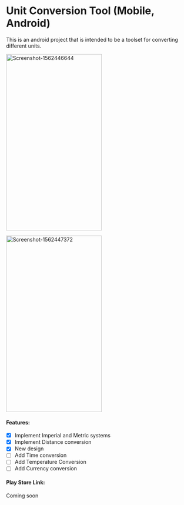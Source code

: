 # Unit Conversion Tool (Mobile, Android)

This is an android project that is intended to be a toolset for converting different units.

<a href="https://ibb.co/jJtxMTX"><img src="https://i.ibb.co/z6dLRrv/Screenshot-1562446644.png" alt="Screenshot-1562446644" border="0" height="480" width="260" /></a>

<a href="https://ibb.co/4dcmm3V"><img src="https://i.ibb.co/fvb11Lx/Screenshot-1562447372.png" alt="Screenshot-1562447372" border="0" height="480" width="260" /></a>

#### Features:

- [x] Implement Imperial and Metric systems
- [x] Implement Distance conversion
- [x] New design
- [ ] Add Time conversion
- [ ] Add Temperature Conversion
- [ ] Add Currency conversion

#### Play Store Link:

Coming soon
